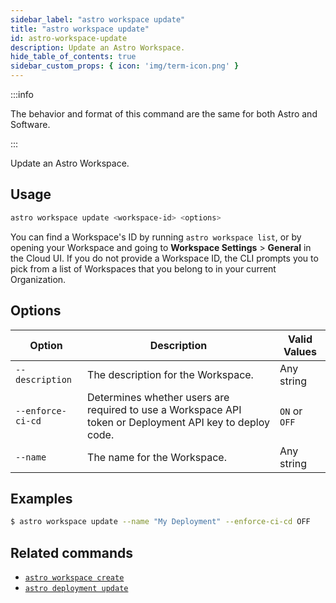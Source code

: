 ```yaml
---
sidebar_label: "astro workspace update"
title: "astro workspace update"
id: astro-workspace-update
description: Update an Astro Workspace.
hide_table_of_contents: true
sidebar_custom_props: { icon: 'img/term-icon.png' }
---
```


:::info

The behavior and format of this command are the same for both Astro and Software.

:::

Update an Astro Workspace.

## Usage

```sh
astro workspace update <workspace-id> <options>
```

You can find a Workspace's ID by running `astro workspace list`, or by opening your Workspace and going to **Workspace Settings** > **General** in the Cloud UI. If you do not provide a Workspace ID, the CLI prompts you to pick from a list of Workspaces that you belong to in your current Organization.

## Options

| Option            | Description                                                                                                                             | Valid Values  |
| ----------------- | --------------------------------------------------------------------------------------------------------------------------------------- | ------------- |
| `--description`   | The description for the Workspace.                                                                                                      | Any string    |
| `--enforce-ci-cd` | Determines whether users are required to use a Workspace API token or Deployment API key to deploy code. | `ON` or `OFF` |
| `--name`          | The name for the Workspace.                                                                                                             | Any string    |


## Examples

```sh
$ astro workspace update --name "My Deployment" --enforce-ci-cd OFF
```

## Related commands

- [`astro workspace create`](cli/astro-workspace-create.md)
- [`astro deployment update`](cli/astro-deployment-update.md)
